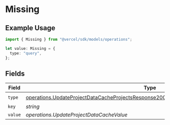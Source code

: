 # Missing

## Example Usage

```typescript
import { Missing } from "@vercel/sdk/models/operations";

let value: Missing = {
  type: "query",
};
```

## Fields

| Field                                                                                                                                                                                                      | Type                                                                                                                                                                                                       | Required                                                                                                                                                                                                   | Description                                                                                                                                                                                                |
| ---------------------------------------------------------------------------------------------------------------------------------------------------------------------------------------------------------- | ---------------------------------------------------------------------------------------------------------------------------------------------------------------------------------------------------------- | ---------------------------------------------------------------------------------------------------------------------------------------------------------------------------------------------------------- | ---------------------------------------------------------------------------------------------------------------------------------------------------------------------------------------------------------- |
| `type`                                                                                                                                                                                                     | [operations.UpdateProjectDataCacheProjectsResponse200ApplicationJSONResponseBodySecurityType](../../models/operations/updateprojectdatacacheprojectsresponse200applicationjsonresponsebodysecuritytype.md) | :heavy_check_mark:                                                                                                                                                                                         | N/A                                                                                                                                                                                                        |
| `key`                                                                                                                                                                                                      | *string*                                                                                                                                                                                                   | :heavy_minus_sign:                                                                                                                                                                                         | N/A                                                                                                                                                                                                        |
| `value`                                                                                                                                                                                                    | *operations.UpdateProjectDataCacheValue*                                                                                                                                                                   | :heavy_minus_sign:                                                                                                                                                                                         | N/A                                                                                                                                                                                                        |